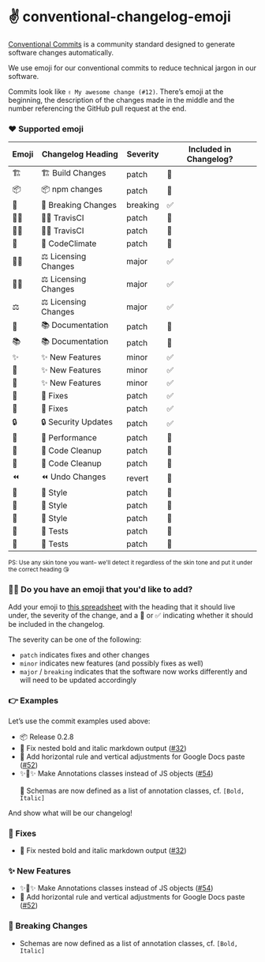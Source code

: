 # ✌️ conventional-changelog-emoji

[Conventional Commits](https://conventionalcommits.org/) is a community standard designed to generate software changes automatically.

We use emoji for our conventional commits to reduce technical jargon in our software.

Commits look like `✌️ My awesome change (#12)`. There’s emoji at the beginning, the description of the changes made in the middle and the number referencing the GitHub pull request at the end.

### ❤️ Supported emoji

| Emoji | Changelog Heading | Severity | Included in Changelog? |
|-|-|-|-|
|🏗|🏗 Build Changes|patch|🚫|
|📦|📦 npm changes|patch|🚫|
|🚨|🚨 Breaking Changes|breaking|✅|
|👷‍♀️|👷‍♀️ TravisCI|patch|🚫|
|👷‍♂️|👷‍♂️ TravisCI|patch|🚫|
|🗻|🗻 CodeClimate|patch|🚫|
|👩‍⚖️|⚖️ Licensing Changes|major|✅|
|👨‍⚖️|⚖️ Licensing Changes|major|✅|
|⚖️|⚖️ Licensing Changes|major|✅|
|📓|📚 Documentation|patch|🚫|
|📚|📚 Documentation|patch|🚫|
|✨|✨ New Features|minor|✅|
|🎉|✨ New Features|minor|✅|
|🎊|✨ New Features|minor|✅|
|🐛|🐛 Fixes|patch|✅|
|🐝|🐛 Fixes|patch|✅|
|🔒|🔒 Security Updates|patch|✅|
|🚀|🚀 Performance|patch|🚫|
|🧹|🧹 Code Cleanup|patch|🚫
|🧼|🧼 Code Cleanup|patch|🚫|
|⏪|⏪ Undo Changes|revert|🚫|
|💅|💄 Style|patch|🚫|
|💄|💄 Style|patch|🚫|
|🎨|💄 Style|patch|🚫|
|🚦|🚦 Tests|patch|🚫|
|🚥|🚦 Tests|patch|🚫|

<small>PS: Use any skin tone you want– we'll detect it regardless of the skin tone and put it under the correct heading 😘</small>

### 🙋‍♀️ Do you have an emoji that you'd like to add?

Add your emoji to [this spreadsheet](https://github.com/CondeNast/atjson/tree/latest/packages/%40atjson/conventional-commits/src/emoji.csv) with the heading that it should live under, the severity of the change, and a 🚫 or ✅ indicating whether it should be included in the changelog.

The severity can be one of the following:

- `patch` indicates fixes and other changes
- `minor` indicates new features (and possibly fixes as well)
- `major` / `breaking` indicates that the software now works differently and will need to be updated accordingly

### 👉 Examples

Let’s use the commit examples used above:

- 📦 Release 0.2.8
- 🐛 Fix nested bold and italic markdown output ([#32](https://github.com/CondeNast/atjson/issues/24))
- 🎉 Add horizontal rule and vertical adjustments for Google Docs paste ([#52](https://github.com/CondeNast/atjson/issues/52))
- ✨👑✨ Make Annotations classes instead of JS objects ([#54](](https://github.com/CondeNast/atjson/issues/54)))\
\
  🚨 Schemas are now defined as a list of annotation classes, cf. `[Bold, Italic]`

And show what will be our changelog!

### 🐛 Fixes

* 🐛 Fix nested bold and italic markdown output ([#32](https://github.com/CondeNast/atjson/issues/24))

### ✨ New Features

* ✨👑✨ Make Annotations classes instead of JS objects ([#54](](https://github.com/CondeNast/atjson/issues/54)))
* 🎉 Add horizontal rule and vertical adjustments for Google Docs paste ([#52](https://github.com/CondeNast/atjson/issues/52))

### 🚨 Breaking Changes

* Schemas are now defined as a list of annotation classes, cf. `[Bold, Italic]`
